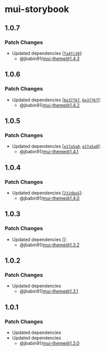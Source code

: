 # mui-storybook

## 1.0.7

### Patch Changes

- Updated dependencies [[`fa4fc10`](https://github.com/jbabin91/tt-packages-demo/commit/fa4fc10320d352aefd2fe49ddf7bc266b2501ccb)]:
  - @jbabin91/mui-theme@1.4.3

## 1.0.6

### Patch Changes

- Updated dependencies [[`6e37767`](https://github.com/jbabin91/tt-packages-demo/commit/6e377679c1fad85fbf8f7450e0898f8250046fa2), [`6e37767`](https://github.com/jbabin91/tt-packages-demo/commit/6e377679c1fad85fbf8f7450e0898f8250046fa2)]:
  - @jbabin91/mui-theme@1.4.2

## 1.0.5

### Patch Changes

- Updated dependencies [[`e27a5a0`](https://github.com/jbabin91/tt-packages-demo/commit/e27a5a03077fa59caebe7fb78cae9542301dcb58), [`e27a5a0`](https://github.com/jbabin91/tt-packages-demo/commit/e27a5a03077fa59caebe7fb78cae9542301dcb58)]:
  - @jbabin91/mui-theme@1.4.1

## 1.0.4

### Patch Changes

- Updated dependencies [[`232dba5`](https://github.com/jbabin91/tt-packages-demo/commit/232dba5e7c48ee25a6813dcb30e25bf79488860b)]:
  - @jbabin91/mui-theme@1.4.0

## 1.0.3

### Patch Changes

- Updated dependencies []:
  - @jbabin91/mui-theme@1.3.2

## 1.0.2

### Patch Changes

- Updated dependencies
  - @jbabin91/mui-theme@1.3.1

## 1.0.1

### Patch Changes

- Updated dependencies
- Updated dependencies
  - @jbabin91/mui-theme@1.3.0

